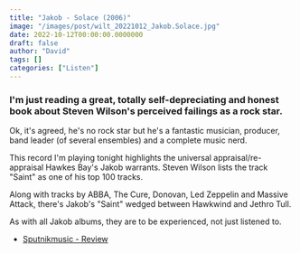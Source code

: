 ```yaml
---
title: "Jakob - Solace (2006)"
image: "/images/post/wilt_20221012_Jakob.Solace.jpg"
date: 2022-10-12T00:00:00.0000000
draft: false
author: "David"
tags: []
categories: ["Listen"]
---
```

### I'm just reading a great, totally self-depreciating and honest book about Steven Wilson's perceived failings as a rock star. 

 Ok, it's agreed, he's no rock star but he's a fantastic musician, producer, band leader (of several ensembles) and a complete music nerd.

 This record I'm playing tonight highlights the universal appraisal/re-appraisal Hawkes Bay's Jakob warrants. Steven Wilson lists the track "Saint" as one of his top 100 tracks. 

 Along with tracks by ABBA, The Cure, Donovan, Led Zeppelin and Massive Attack, there's Jakob's "Saint" wedged between Hawkwind and Jethro Tull.

 As with all Jakob albums, they are to be experienced, not just listened to.

-  [Sputnikmusic - Review](https://www.sputnikmusic.com/review/46601/Jakob-Solace/)